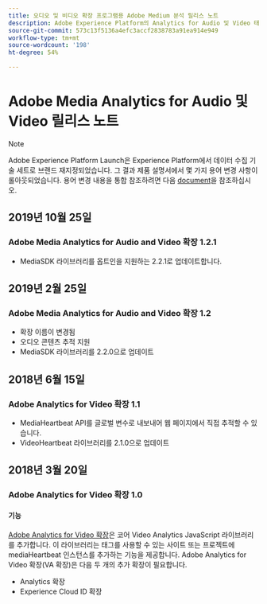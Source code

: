 ```yaml
---
title: 오디오 및 비디오 확장 프로그램용 Adobe Medium 분석 릴리스 노트
description: Adobe Experience Platform의 Analytics for Audio 및 Video 태그 확장에 대한 최신 릴리스 노트입니다.
source-git-commit: 573c13f5136a4efc3accf2838783a91ea914e949
workflow-type: tm+mt
source-wordcount: '198'
ht-degree: 54%

---
```


# Adobe Media Analytics for Audio 및 Video 릴리스 노트

>[!NOTE]
>
>Adobe Experience Platform Launch은 Experience Platform에서 데이터 수집 기술 세트로 브랜드 재지정되었습니다. 그 결과 제품 설명서에서 몇 가지 용어 변경 사항이 롤아웃되었습니다. 용어 변경 내용을 통합 참조하려면 다음 [document](../../../term-updates.md)을 참조하십시오.

## 2019년 10월 25일

### Adobe Media Analytics for Audio and Video 확장 1.2.1

* MediaSDK 라이브러리를 옵트인을 지원하는 2.2.1로 업데이트합니다.

## 2019년 2월 25일

### Adobe Media Analytics for Audio and Video 확장 1.2

* 확장 이름이 변경됨
* 오디오 콘텐츠 추적 지원
* MediaSDK 라이브러리를 2.2.0으로 업데이트

## 2018년 6월 15일

### Adobe Analytics for Video 확장 1.1

* MediaHeartbeat API를 글로벌 변수로 내보내어 웹 페이지에서 직접 추적할 수 있습니다.
* VideoHeartbeat 라이브러리를 2.1.0으로 업데이트

## 2018년 3월 20일

### Adobe Analytics for Video 확장 1.0

#### **기능**

[Adobe Analytics for Video 확장](../media-analytics/overview.md)은 코어 Video Analytics JavaScript 라이브러리를 추가합니다. 이 라이브러리는 태그를 사용할 수 있는 사이트 또는 프로젝트에 mediaHeartbeat 인스턴스를 추가하는 기능을 제공합니다. Adobe Analytics for Video 확장(VA 확장)은 다음 두 개의 추가 확장이 필요합니다.

* Analytics 확장
* Experience Cloud ID 확장

